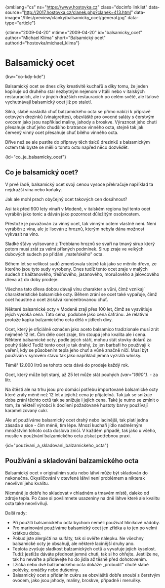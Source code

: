 
{xml:lang="cs" ns="https://www.hostovka.cz" class="docinfo linklist" data-source="http://2017.hostovka.cz/clanek.php?clanek=413.html" data-image="/files/preview/clanky/balsamicky_ocet/general.jpg" data-type="article"}

{ctime="2009-04-20" mtime="2009-04-20" id="balsamicky\_ocet" author="Michael Klíma" short="Balsamický ocet" authorid="hostovka/michael\_klima"}

# Balsamický ocet

<!-- generated attribute kw by user_udpatekw.sh on 2020-02-28, do not edit -->

{kw="co-kdy-kde"}

Balsamický ocet se dnes díky kreativitě kuchařů a díky tomu, že jeden kopíruje od druhého stal nezbytným nejenom v Itálii nebo v italských restauracích, ale i v jiných dražších restauracích po celém světě, ale Italové vychutnávají balsamický ocet již po staletí.

Silná, slabě nasládlá chuť balzamického octa se přímo nabízí k přípravě octových drezinků (vinaigrettes), obzvláště pro ovocné saláty s čerstvým ovocem jako jsou například maliny, jahody a broskve. Výraznost jeho chuti přesahuje chuť jeho chudšího bratrance vinného octa, stejně tak jak červený vinný ocet přesahuje chuť bílého vinného octa.

Dříve než se ale pustíte do přípravy těch tisíců drezinků s balsamickým octem tak byste se měli o tomto octu napřed něco dozvědět.

{id="co\_je\_balsamicky_ocet"}

## Co je balsamický ocet?

V prvé řadě, balsamický ocet svoji cenou vysoce překračuje například ta nejdražší vína nebo koňaky.

Jak ale mohl prach obyčejný ocet takových cen dosáhnout?

Asi tak před 900 lety vinaři v Modeně, v italském regionu byl tento ocet vyráběn jako tonic a dáván jako pozornost důležitým osobnostem.

Přestože je považován za vinný ocet, tak vinným octem vlastně není. Není vyráběn z vína, ale je lisován z hroznů, kterým nebyla dána možnost vykvasit na víno.

Sladké šťávy vylisované z Trebbiano hroznů se svaří na tmavý sirup který potom musí zrát za velmi přísných podmínek. Sirup zraje ve velkých dubových sudech po přidání „mateřského" octa.

Během let se velikost sudů zmenšovala stejně tak jako se měnilo dřevo, ze kterého jsou tyto sudy vyrobeny. Dnes tudíž tento ocet zraje v malých sudech z kaštanového, třešňového, jasanového, morušového a jalovcového dřeva až do doby prodeje.

Všechna tato dřeva dobou dávají vínu charakter a vůni, čímž vznikají charakteristické balsamické octy. Během zrání se ocet také vypařuje, čímž ocet houstne a ocet získává koncentrovanou chuť.

Některé balsamické octy v Modeně zrají přes 100 let, čímž se vysvětluje jejich vysoká cena. Tato cena, podobně jako cena šafránu. Je relativní protože kapka balzamického octa dělá v jídlech divy.

Ocet, který je oficiálně označen jako aceto balsamico tradizionale musí zrát nejméně 12 let. Čím déle ocet zraje, tím stoupá jeho kvalita ale i cena. Některé balsamické octy, podle jejich stáří, mohou stát stovky dolarů za pouhý šálek! Tudíž tento ocet je tak drahý, že jen barbaři ho používají k vaření, kdy se působením tepla jeho chuť a vůně značně ničí. Musí být používán v syrovém stavu tak jako například jemná vyzrálá whisky.

Téměř 12.000 litrů se tohoto octa dává do prodeje každý rok.

Ocet, který může být starý, až 25 let může stát pouhých  _{var="1690"}_. - za litr.

Na štěstí ale na trhu jsou pro domácí potřebu importované balsamické octy které zrály méně než 12 let a jejichž cena je přijatelná. Tak jak se snižuje doba zrání těchto octů tak se snižuje i jejich cena. Také je nutno se zmínit o tom, že někteří výrobci k docílení požadované hustoty barvy používají karamelizovaný cukr.

Ale ať používáme balsamický ocet drahý nebo lacinější, tak platí jedna zásada a sice - čím méně, tím lépe. Mnozí kuchaři jídlo nadměrným množstvím tohoto octa doslova zničí. V každém případě, tak jako u všeho, musíte v používání balzamického octa získat potřebnou praxi.

{id="pouzivani\_a\_skladovani\_balzamickeho\_octa"}

## Používání a skladování balzamického octa

Balsamický ocet v originálním sudu nebo láhvi může být skladován do nekonečna. Okysličování v otevřené láhvi není problémem a nikterak neovlivní jeho kvalitu.

Nicméně je dobře ho skladovat v chladném a tmavém místě, daleko od zdroje tepla. Po čase si povšimnete usazeniny na dně láhve které ale kvalitu octa také neovlivňují.

Další rady:

  * Při použití balsamického octa bychom neměli používat hliníkové nádoby.
  * Pro marinování používáme balsamický ocet jen zřídka a to jen po velmi krátkou dobu.
  * Pokud jste alergičtí na sulfáty, tak si ověřte nálepku. Ne všechny balsamické octy je obsahují, ale některé lacinější druhy ano.
  * Teplota zvyšuje sladkost balzamických octů a vyvařuje jejich kyselost. Tudíž jestliže dáváte přednost jemné chuti, tak si ho ohřejte. Jestliže ne, tak ho nevařte a přidávejte ho do jídla až těsně před dohotovením.
  * Lžička nebo dvě balzamického octa dokáže „probudit" chutě slabé polévky, omáčky nebo dušeniny.
  * Balsamický ocet s přidáním cukru se obzvláště dobře snoubí s čerstvým ovocem, jako jsou jahody, maliny, broskve, případně i meruňky.

